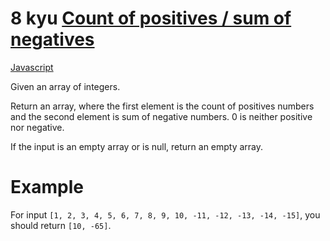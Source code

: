 # 8 kyu [Count of positives / sum of negatives](https://www.codewars.com/kata/576bb71bbbcf0951d5000044)

<!-- START LANGUAGE_LINKS -->

[Javascript](./javascript.js)

<!-- END LANGUAGE_LINKS -->

Given an array of integers.

Return an array, where the first element is the count of positives numbers and the second element is sum of negative numbers. 0 is neither positive nor negative.

If the input is an empty array or is null, return an empty array.

# Example

For input `[1, 2, 3, 4, 5, 6, 7, 8, 9, 10, -11, -12, -13, -14, -15]`, you should return `[10, -65]`.